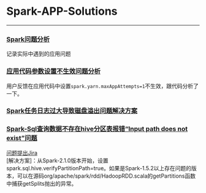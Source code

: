 # Spark-APP-Solutions 
-----------
### [Spark问题分析](https://github.com/alixGuo/Spark-App-Solutions/blob/master/Spark%E4%B8%9A%E5%8A%A1%E9%97%AE%E9%A2%98%E5%88%86%E6%9E%90.md)
记录实际中遇到的应用问题

### [应用代码参数设置不生效问题分析](https://github.com/alixGuo/Spark-App-Solutions/blob/master/%E5%BA%94%E7%94%A8%E4%BB%A3%E7%A0%81%E5%8F%82%E6%95%B0%E8%AE%BE%E7%BD%AE%E4%B8%8D%E7%94%9F%E6%95%88%E9%97%AE%E9%A2%98%E5%88%86%E6%9E%90.md)  
用户反馈在应用代码中设置`spark.yarn.maxAppAttempts=1`不生效，跟代码分析了一下。

### [Spark任务日志过大导致磁盘溢出问题解决方案](https://github.com/alixGuo/Spark-App-Solutions/blob/master/Spark%E4%BB%BB%E5%8A%A1%E6%97%A5%E5%BF%97%E8%BF%87%E5%A4%A7%E5%AF%BC%E8%87%B4%E7%A3%81%E7%9B%98%E6%BA%A2%E5%87%BA%E9%97%AE%E9%A2%98%E8%A7%A3%E5%86%B3%E6%96%B9%E6%A1%88.md)  

### [Spark-Sql查询数据不存在hive分区表报错“Input path does not exist”问题]()  
[问题提出Jira](https://issues.apache.org/jira/browse/SPARK-15044)  
[解决方案]：从Spark-2.1.0版本开始，设置spark.sql.hive.verifyPartitionPath=true。如果是Spark-1.5.2以上存在问题的版本，可以在源码org/apache/spark/rdd/HadoopRDD.scala的getPartitions函数中捕获getSplits抛出的异常。  
